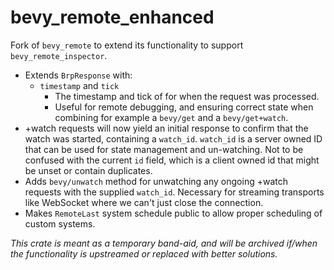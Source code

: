 # bevy_remote_enhanced

Fork of `bevy_remote` to extend its functionality to support `bevy_remote_inspector`.

- Extends `BrpResponse` with:
  - `timestamp` and `tick`
    - The timestamp and tick of for when the request was processed.
    - Useful for remote debugging, and ensuring correct state when combining for example a `bevy/get` and a `bevy/get+watch`.
- +watch requests will now yield an initial response to confirm that the watch was started, containing a `watch_id`. `watch_id` is a server owned ID that can be used for state management and un-watching. Not to be confused with the current `id` field, which is a client owned id that might be unset or contain duplicates.
- Adds `bevy/unwatch` method for unwatching any ongoing +watch requests with the supplied `watch_id`. Necessary for streaming transports like WebSocket where we can't just close the connection.
- Makes `RemoteLast` system schedule public to allow proper scheduling of custom systems.

_This crate is meant as a temporary band-aid, and will be archived if/when the functionality is upstreamed or replaced with better solutions._